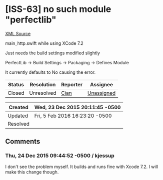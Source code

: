 # [ISS-63] no such module "perfectlib"

[XML Source](../xml/ISS-63.xml)
<p><p>main_http.swift while using XCode 7.2</p>

<p>Just needs the build settings modified slightly</p>

<p>PerfectLib -&gt; Build Settings -&gt; Packaging -&gt; Defines Module</p>

<p>It currently defaults to No causing the error.</p></p>





Status|Resolution|Reporter|Assignee
------|----------|--------|--------
Closed|Unresolved|[Cian](25564)|[Unassigned]($-1)





Created|Wed, 23 Dec 2015 20:11:45 -0500
-------|--------------
Updated|Fri, 5 Feb 2016 16:23:20 -0500
Resolved|


## Comments




### Thu, 24 Dec 2015 09:44:52 -0500 / kjessup 

<p><p>I don't see the problem myself. It builds and runs fine with Xcode 7.2. I will make this change though.</p></p>


